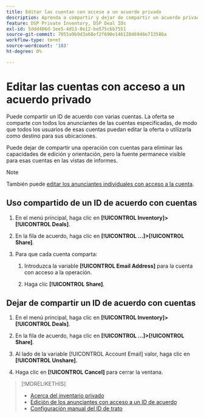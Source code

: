 ```yaml
---
title: Editar las cuentas con acceso a un acuerdo privado
description: Aprenda a compartir y dejar de compartir un acuerdo privado con distintas cuentas.
feature: DSP Private Inventory, DSP Deal IDs
exl-id: 5ddd406d-1ee5-4d13-8e12-be575cbb7551
source-git-commit: 7055a9b9d3a68ef2f690e146128d6946e713586a
workflow-type: tm+mt
source-wordcount: '183'
ht-degree: 0%

---
```


# Editar las cuentas con acceso a un acuerdo privado

Puede compartir un ID de acuerdo con varias cuentas. La oferta se comparte con todos los anunciantes de las cuentas especificadas, de modo que todos los usuarios de esas cuentas puedan editar la oferta o utilizarla como destino para sus ubicaciones.

Puede dejar de compartir una operación con cuentas para eliminar las capacidades de edición y orientación, pero la fuente permanece visible para esas cuentas en las vistas de informes.

>[!NOTE]
>
> También puede [editar los anunciantes individuales con acceso a la cuenta](deal-id-edit-advertisers.md).

## Uso compartido de un ID de acuerdo con cuentas

1. En el menú principal, haga clic en **[!UICONTROL Inventory]>[!UICONTROL Deals]**.

1. En la fila de acuerdo, haga clic en **[!UICONTROL ...]>[!UICONTROL Share]**.

1. Para que cada cuenta comparta:

   1. Introduzca la variable **[!UICONTROL Email Address]** para la cuenta con acceso a la operación.

   1. Haga clic **[!UICONTROL Share]**.

## Dejar de compartir un ID de acuerdo con cuentas

1. En el menú principal, haga clic en **[!UICONTROL Inventory]>[!UICONTROL Deals]**.

1. En la fila de acuerdo, haga clic en **[!UICONTROL ...]>[!UICONTROL Share]**.

1. Al lado de la variable [!UICONTROL Account Email] valor, haga clic en **[!UICONTROL Unshare].**

1. Haga clic en **[!UICONTROL Cancel]** para cerrar la ventana.

>[!MORELIKETHIS]
>
>* [Acerca del inventario privado](private-inventory-about.md)
>* [Edición de los anunciantes con acceso a un ID de acuerdo](/help/dsp/inventory/deal-id-edit-advertisers.md)
>* [Configuración manual del ID de trato](deal-id-settings.md)

